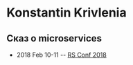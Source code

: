 # Konstantin Krivlenia

## Сказ о microservices
- 2018 Feb 10-11 -- [RS Conf 2018](https://youtu.be/VohMqI_HY1I)    
